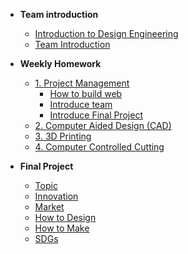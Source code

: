 <!-- 侧边栏 docs/_sidebar.md -->
- **Team introduction**
  - [Introduction to Design Engineering](intro/introdesigneng.md)
  - [Team Introduction](intro/team/intro.md)
- **Weekly Homework**
  - [1. Project Management](1pm/guide.md)
    - [How to build web](1pm/web.md)
    - [Introduce team](intro/team/intro.md)
    - [Introduce Final Project](1pm/final.md)
  - [2. Computer Aided Design (CAD)](cad/guide.md)
  - [3. 3D Printing](3dprinting/3d.md)
  - [4. Computer Controlled Cutting]()

- **Final Project**
  - [Topic]()
  - [Innovation]()
  - [Market]()
  - [How to Design]()
  - [How to Make]()
  - [SDGs]()

